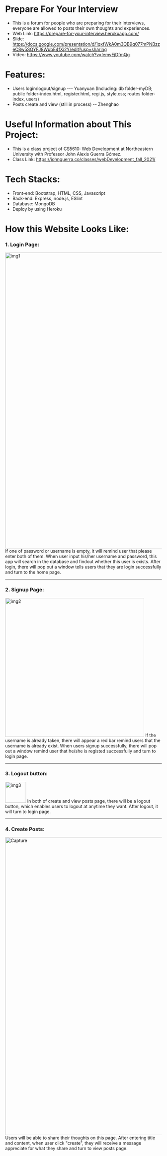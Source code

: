 # Prepare For Your Interview 
- This is a forum for people who are preparing for their interviews, everyone are allowed to posts their own thoughts and experiences.
- Web Link: https://prepare-for-your-interview.herokuapp.com/
- Slide: https://docs.google.com/presentation/d/1qxfWkA0m3QB9q077mPNBzzeC8w5SQYFJ8WubE4fXj2Y/edit?usp=sharing
- Video: https://www.youtube.com/watch?v=IemvEjDfmQg

# Features:
- Users login/logout/signup --- Yuanyuan (Including: db folder-myDB; public folder-index.html, register.html, regi.js, style.css; routes folder-index, users)
- Posts create and view (still in process) -- Zhenghao

# Useful Information about This Project:
- This is a class project of CS5610: Web Development at Northeastern University with Professor John Alexis Guerra Gómez.
- Class Link: https://johnguerra.co/classes/webDevelopment_fall_2021/

# Tech Stacks:
- Front-end: Bootstrap, HTML, CSS, Javascript
- Back-end: Express, node.js, ESlint
- Database: MongoDB
- Deploy by using Heroku

# How this Website Looks Like:
### 1. Login Page:
<img width="952" alt="img1" src="https://user-images.githubusercontent.com/77944820/139608734-64ae2ebe-7dc6-4086-86f2-e4d0a8f7edf5.PNG">
If one of password or username is empty, it will remind user that please enter both of them. When user input his/her username and password, this app will search in the database and findout whether this user is exists. After login, there will pop out a window tells users that they are login successfully and turn to the home page.

---

### 2. Signup Page:
<img width="447" alt="img2" src="https://user-images.githubusercontent.com/77944820/139608758-c56a679f-7da6-43d6-819f-950a792cedd2.PNG">
If the username is already taken, there will appear a red bar remind users that the username is already exist. When users signup successfully, there will pop out a window remind user that he/she is registed successfully and turn to login page.

---

### 3. Logout button:
<img width="67" alt="img3" src="https://user-images.githubusercontent.com/77944820/139608766-efb643b0-bffa-4e5e-87ba-8133d0f3196f.PNG">
In both of create and view posts page, there will be a logout button, which enables users to logout at anytime they want. After logout, it will turn to login page.

---

### 4. Create Posts:
<img width="959" alt="Capture" src="https://user-images.githubusercontent.com/77944820/139608776-d0215b9e-fefb-49d0-ace6-3634f22a7e7e.PNG">
Users will be able to share their thoughts on this page. After entering title and content, when user click "create", they will receive a message appreciate for what they share and turn to view posts page.

